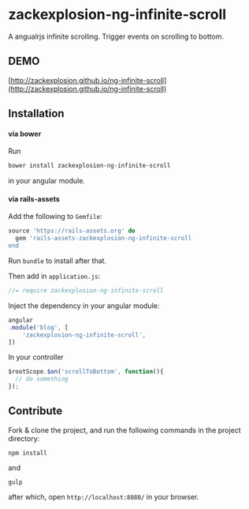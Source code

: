 # zackexplosion-ng-infinite-scroll

A angualrjs infinite scrolling. Trigger events on scrolling to bottom.

## DEMO

[http://zackexplosion.github.io/ng-infinite-scroll](http://zackexplosion.github.io/ng-infinite-scroll)

## Installation

#### via bower

Run

``` bash
bower install zackexplosion-ng-infinite-scroll
```

in your angular module.

#### via rails-assets

Add the following to `Gemfile`:

``` ruby
source 'https://rails-assets.org' do
  gem 'rails-assets-zackexplosion-ng-infinite-scroll
end
```

Run `bundle` to install after that.

Then add in `application.js`:

```javascript
//= require zackexplosion-ng-infinite-scroll
```

Inject the dependency in your angular module:

```javascript
angular
.module('blog', [
    'zackexplosion-ng-infinite-scroll',
])
```

In your controller

``` javascript
$rootScope.$on('scrollToBottom', function(){      
  // do something
});
```

## Contribute

Fork & clone the project, and run the following commands in the project directory:

```
npm install
```

and

```
gulp
```

after which, open `http://localhost:8080/` in your browser.

